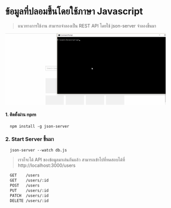 # ข้อมูลที่ปลอมขึ้นโดยใช้ภาษา Javascript
> แนวทางการใช้งาน สามารถจำลองเป็น REST API โดยใช้ json-server จำลองขึ้นมา

<p align="center">
<img src="screenshot/screenshot.gif"></a>
</p>

#### 1. ติดตั้งผ่าน npm

```
  npm install -g json-server
```

### 2. Start Server ขึ้นมา

```
  json-server --watch db.js
```

> เราก็จะได้ API ของข้อมูลมาเล่นกันแล้ว สามารถเข้าไปที่ทดสอบได้ที่ http://localhost:3000/users

```
  GET    /users
  GET    /users/:id
  POST   /users
  PUT    /users/:id
  PATCH  /users/:id
  DELETE /users/:id
```
